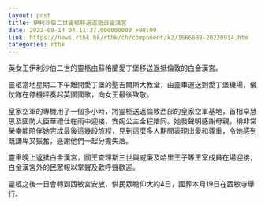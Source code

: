 ```yaml
---
layout: post
title: 伊利沙伯二世靈柩移送返抵白金漢宮
date: 2022-09-14 04:11:37.000000000 +08:00
link: https://news.rthk.hk/rthk/ch/component/k2/1666689-20220914.htm
categories: rthk
---
```


英女王伊利沙伯二世的靈柩由蘇格蘭愛丁堡移送返抵倫敦的白金漢宮。

靈柩當地星期二下午離開愛丁堡的聖吉爾斯大教堂，由靈車運送到愛丁堡機場，儀仗隊在停機坪奏起英國國歌，向女王最後致敬。

皇家空軍的專機用了一個多小時，將靈柩送返倫敦西部的皇家空軍基地，首相卓慧思及國防大臣華禮仕在雨中迎接，安妮公主全程陪同。她發聲明感謝母親，稱非常榮幸能陪伴她完成最後這幾段旅程，見到這麼多人期間表現出愛和尊重，令她感到既謙卑又振奮，感謝他們一起分擔失落。

靈車晚上返抵白金漢宮，國王查理斯三世與威廉及哈里王子等王室成員在場迎接，白金漢宮外的民眾報以掌聲及歡呼聲歡迎。

靈柩之後一日會轉到西敏宮安放，供民眾瞻仰大約4日，國葬本月19日在西敏寺舉行。
